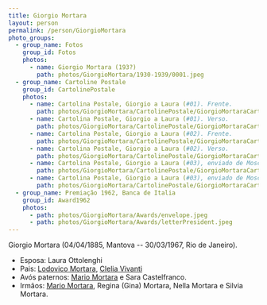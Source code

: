 ```yaml
---
title: Giorgio Mortara
layout: person
permalink: /person/GiorgioMortara
photo_groups:
  - group_name: Fotos
    group_id: Fotos
    photos:
      - name: Giorgio Mortara (193?)
        path: photos/GiorgioMortara/1930-1939/0001.jpeg
  - group_name: Cartoline Postale
    group_id: CartolinePostale
    photos:
      - name: Cartolina Postale, Giorgio a Laura (#01). Frente.
        path: photos/GiorgioMortara/CartolinePostale/GiorgioMortaraCartolinePostaleDomenicaSeraFront.jpeg
      - name: Cartolina Postale, Giorgio a Laura (#01). Verso.
        path: photos/GiorgioMortara/CartolinePostale/GiorgioMortaraCartolinePostaleDomenicaSeraBack.jpeg
      - name: Cartolina Postale, Giorgio a Laura (#02). Frente.
        path: photos/GiorgioMortara/CartolinePostale/GiorgioMortaraCartolinePostaleLauraFront.jpeg
      - name: Cartolina Postale, Giorgio a Laura (#02). Verso.
        path: photos/GiorgioMortara/CartolinePostale/GiorgioMortaraCartolinePostaleLauraBack.jpeg
      - name: Cartolina Postale, Giorgio a Laura (#03), enviado de Moscou, URSS. Frente.
        path: photos/GiorgioMortara/CartolinePostale/GiorgioMortaraCartolinePostaleRussiaBack.jpeg
      - name: Cartolina Postale, Giorgio a Laura (#03), enviado de Moscou, URSS. Verso.
        path: photos/GiorgioMortara/CartolinePostale/GiorgioMortaraCartolinePostaleRussiaFront.jpeg
  - group_name: Premiação 1962, Banca de Italia
    group_id: Award1962
    photos:
      - path: photos/GiorgioMortara/Awards/envelope.jpeg
      - path: photos/GiorgioMortara/Awards/letterPresident.jpeg
---
```


Giorgio Mortara (04/04/1885, Mantova -- 30/03/1967, Rio de Janeiro).

* Esposa: Laura Ottolenghi
* Pais: [Lodovico Mortara](LodovicoMortara), [Clelia Vivanti](CleliaVivanti)
* Avós paternos: [Mario Mortara](MarioMortara) e Sara Castelfranco.
* Irmãos: [Mario Mortara](MarioMortara), Regina (Gina) Mortara, Nella Mortara e Silvia Mortara.
